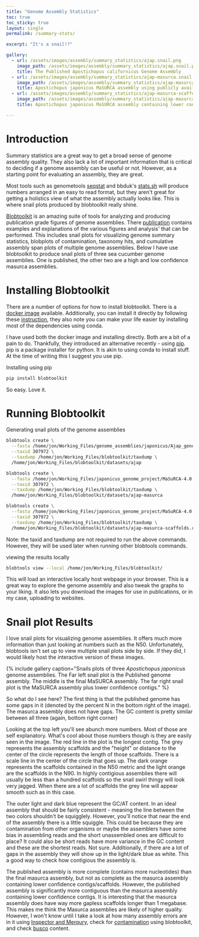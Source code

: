 ```yaml
---
title: "Genome Assembly Statistics"
toc: true
toc_sticky: true
layout: single
permalink: /summary-stats/

excerpt: "It's a snail!?"

gallery:
  - url: /assets/images/assembly/summary_statistics/ajap.snail.png
    image_path: /assets/images/assembly/summary_statistics/ajap.snail.png
    title: The Published Apostichopus californicus Genome Assembly 
  - url: /assets/images/assembly/summary_statistics/ajap-masurca.snail.png
    image_path: /assets/images/assembly/summary_statistics/ajap-masurca.snail.png
    title: Apostichopus japonicus MaSURCA assembly using publicly available data
  - url: /assets/images/assembly/summary_statistics/ajap-masurca-scaffolds.ref.fa.snail.png
    image_path: /assets/images/assembly/summary_statistics/ajap-masurca-scaffolds.ref.fa.snail.png
    title: Apostichopus japonicus MaSURCA assembly containing lower confidence contigs

---
```


# Introduction

Summary statistics are a great way to get a broad sense of genome assembly quality. They also lack a lot of important information that is critical to deciding if a genome assembly can be useful or not. However, as a starting point for evaluating an assembly, they are great. 

Most tools such as genometools [seqstat](http://genometools.org/tools/gt_seqstat.html) and bbduk's [stats.sh](https://jgi.doe.gov/data-and-tools/software-tools/bbtools/bb-tools-user-guide/statistics-guide/) will produce numbers arranged in an easy to read format, but they aren't great for getting a holistics view of what the assembly actually looks like. This is where snail plots produced by blobtoolkit really shine. 

[Blobtoolkit](https://blobtoolkit.genomehubs.org/) is an amazing suite of tools for analyzing and producing publication grade figures of genome assemblies. There [publication](https://academic.oup.com/g3journal/article/10/4/1361/6026202) contains examples and explanations of the various figures and analysis' that can be performed. This includes snail plots for visualizing genome summary statistics, blobplots of contamination, taxonomy hits, and cumulative assembly span plots of multiple genome assemblies. Below I have use blobtoolkit to produce snail plots of three sea cucumber genome assemblies. One is published, the other two are a high and low confidence masurca assemblies. 

# Installing Blobtoolkit

There are a number of options for how to install blobtoolkit. There is a [docker image](https://blobtoolkit.genomehubs.org/install/use-docker/) available. Additionally, you can install it directly by following these [instruction](https://blobtoolkit.genomehubs.org/install/), they also note you can make your life easier by installing most of the dependencies using conda. 

I have used both the docker image and installing directly. Both are a bit of a pain to do. Thankfully, they introduced an alternative recently - using [pip](https://pypi.org/project/pip/). pip is a package installer for python. It is akin to using conda to install stuff. At the time of writing this I suggest you use pip. 

Installing using pip
```bash
pip install blobtoolkit
```

So easy. Love it.

# Running Blobtoolkit

Generating snail plots of the genome assemblies
```bash
blobtools create \
  --fasta /home/jon/Working_Files/genome_assemblies/japonicus/Ajap_genome.fasta \
  --taxid 307972 \
  --taxdump /home/jon/Working_Files/blobtoolkit/taxdump \
  /home/jon/Working_Files/blobtoolkit/datasets/ajap

blobtools create \
  --fasta /home/jon/Working_Files/japonicus_genome_project/MaSuRCA-4.0.5/masurca_results/primary.genome.scf.fasta \
  --taxid 307972 \
  --taxdump /home/jon/Working_Files/blobtoolkit/taxdump \
  /home/jon/Working_Files/blobtoolkit/datasets/ajap-masurca

blobtools create \
  --fasta /home/jon/Working_Files/japonicus_genome_project/MaSuRCA-4.0.5/masurca_results/scaffolds.ref.fa \
  --taxid 307972 \
  --taxdump /home/jon/Working_Files/blobtoolkit/taxdump \
  /home/jon/Working_Files/blobtoolkit/datasets/ajap-masurca-scaffolds.ref

```

Note: the taxid and taxdump are not required to run the above commands. However, they will be used later when running other blobtools commands. 

viewing the results locally
```bash
blobtools view --local /home/jon/Working_Files/blobtoolkit/
```

This will load an interactive locally host webpage in your browser. This is a great way to explore the genome assembly and also tweak the graphs to your liking. It also lets you download the images for use in publications, or in my case, uploading to websites. 

# Snail plot Results

I love snail plots for visualizing genome assemblies. It offers much more information than just looking at numbers such as the N50. Unfortunately, blobtools isn't set up to view multiple snail plots side by side. If they did, I would likely host the interactive version of these images. 


{% include gallery caption="Snails plots of three *Apostichopus japonicus* genome assemblies. The Far left snail plot is the Published genome assembly. The middle is the final MaSURCA assembly. The far right snail plot is the MaSURCA assembly plus lower confidence contigs." %}


So what do I see here? The first thing is that the published genome has some gaps in it (denoted by the percent N in the bottom right of the image). The masurca assembly does not have gaps. The GC content is pretty similar between all three (again, bottom right corner)

Looking at the top left you'll see abunch more numbers. Most of those are self explanatory. What's cool about those numbers though is they are easily seen in the image. The red line in the plot is the longest contig. The grey represents the assembly scaffolds and the "height" or distance to the center of the circle represents the length of those scaffolds. There is a scale line in the center of the circle that goes up. The dark orange represents the scaffolds contained in the N50 metric and the light orange are the scaffolds in the N90. In highly contigious assemblies there will usually be less than a hundred scaffolds so the snail swirl thingy will look very jagged. When there are a lot of scaffolds the grey line will appear smooth such as in this case. 

The outer light and dark blue represent the GC/AT content. In an ideal assembly that should be fairly consistent - meaning the line between the two colors shouldn't be squigglely. However, you'll notice that near the end of the assembly there is a little squiggle. This could be because they are contamination from other organisms or maybe the assemblers have some bias in assembling reads and the short unassembled ones are difficult to place? It could also be short reads have more variance in the GC content and these are the shortest reads. Not sure. Additionally, if there are a lot of gaps in the assembly they will show up in the light/dark blue as white. This a good way to check how contigious the assembly is. 

The published assembly is more complete (contains more nucleotides) than the final masurca assembly, but not as complete as the masurca assembly containing lower confidence contigs/scaffolds. However, the published assembly is significantly more contiguous than the masurca assembly containing lower confidence contigs. It is interesting that the masurca assembly does have way more gapless scaffolds longer than 1 megabase. This makes me think the Masurca assemblies are likely of higher quality. However, I won't know until I take a look at how many assembly errors are in it using [Inspector and Merqury](/genome_quality/), check for [contamination](/contamination/) using blobtoolkit, and check [busco](busco/) content.  